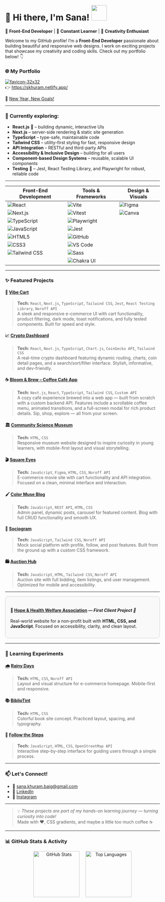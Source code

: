 # 🌷 Hi there, I'm Sana! <img src="https://media.giphy.com/media/mGcNjsfWAjY5AEZNw6/giphy.gif" width="50">

🎨 **Front-End Developer** | 🌱 **Constant Learner** | 🚀 **Creativity Enthusiast**

Welcome to my GitHub profile! I’m a **Front-End Developer** passionate about building beautiful and responsive web designs. I work on exciting projects that showcase my creativity and coding skills. Check out my portfolio below! 👇

### 🌐 My Portfolio  
[![favicon-32x32](https://github.com/user-attachments/assets/7a5977fe-ac13-4b81-93f2-1acb0188cf00)](https://skhuram.netlify.app/)  
👉 https://skhuram.netlify.app/

🌟 [New Year, New Goals!](https://newyear-resolutions.netlify.app/)

---

### 🌿 **Currently exploring:**
- **React.js** 💙 – building dynamic, interactive UIs
- **Next.js** – server-side rendering & static site generation
- **TypeScript** – type-safe, maintainable code
- **Tailwind CSS** – utility-first styling for fast, responsive design
- **API Integration** – RESTful and third-party APIs
- **Accessibility & Inclusive Design** – building for all users
- **Component-based Design Systems** – reusable, scalable UI components
- **Testing** 🧪 – Jest, React Testing Library, and Playwright for robust, reliable code

---

| Front-End Development                                                                                                       | Tools & Frameworks                                                                                                       | Design & Visuals                                                                                         |
| --------------------------------------------------------------------------------------------------------------------------- | ------------------------------------------------------------------------------------------------------------------------ | -------------------------------------------------------------------------------------------------------- |
| ![React](https://img.shields.io/badge/-React-61DAFB?style=flat\&logo=react\&logoColor=000\&logoWidth=20)                    | ![Vite](https://img.shields.io/badge/-Vite-646CFF?style=flat\&logo=vite\&logoColor=fff\&logoWidth=20)                    | ![Figma](https://img.shields.io/badge/-Figma-F24E1E?style=flat\&logo=figma\&logoColor=fff\&logoWidth=20) |
| ![Next.js](https://img.shields.io/badge/-Next.js-000000?style=flat\&logo=next.js\&logoColor=fff\&logoWidth=20)              | ![Vitest](https://img.shields.io/badge/-Vitest-6F55A5?style=flat\&logo=vitest\&logoColor=fff\&logoWidth=20)              | ![Canva](https://img.shields.io/badge/-Canva-00C4CC?style=flat\&logo=canva\&logoColor=fff\&logoWidth=20) |
| ![TypeScript](https://img.shields.io/badge/-TypeScript-3178C6?style=flat\&logo=typescript\&logoColor=fff\&logoWidth=20)     | ![Playwright](https://img.shields.io/badge/-Playwright-000000?style=flat\&logo=playwright\&logoColor=fff\&logoWidth=20)  |                                                                                                          |
| ![JavaScript](https://img.shields.io/badge/-JavaScript-F7DF1E?style=flat\&logo=javascript\&logoColor=000\&logoWidth=20)     | ![Jest](https://img.shields.io/badge/-Jest-C21325?style=flat\&logo=jest\&logoColor=fff\&logoWidth=20)                    |                                                                                                          |
| ![HTML5](https://img.shields.io/badge/-HTML5-E34F26?style=flat\&logo=html5\&logoColor=fff\&logoWidth=20)                    | ![GitHub](https://img.shields.io/badge/-GitHub-181717?style=flat\&logo=github\&logoColor=fff\&logoWidth=20)              |                                                                                                          |
| ![CSS3](https://img.shields.io/badge/-CSS3-1572B6?style=flat\&logo=css3\&logoColor=fff\&logoWidth=20)                       | ![VS Code](https://img.shields.io/badge/-VSCode-007ACC?style=flat\&logo=visual-studio-code\&logoColor=fff\&logoWidth=20) |                                                                                                          |
| ![Tailwind CSS](https://img.shields.io/badge/-TailwindCSS-38B2AC?style=flat\&logo=tailwindcss\&logoColor=fff\&logoWidth=20) | ![Sass](https://img.shields.io/badge/-Sass-CC6699?style=flat\&logo=sass\&logoColor=fff\&logoWidth=20)                    |                                                                                                          |
|                                                                                                                             | ![Chakra UI](https://img.shields.io/badge/-ChakraUI-319795?style=flat\&logo=chakraui\&logoColor=fff\&logoWidth=20)       |                                                                                                          |



---

### ✨ Featured Projects

#### 🛒 [Vibe Cart](https://jsfw-sanakhuram.vercel.app/)
> **Tech:** `React`, `Next.js`, `TypeScript`, `Tailwind CSS`, `Jest`, `React Testing Library`, `Noroff API`  
A sleek and responsive e-commerce UI with cart functionality, product filtering, dark mode, toast notifications, and fully tested components. Built for speed and style.

#### 📈 [Crypto Dashboard](https://crypto-dashboard-nine-gilt.vercel.app/)
> **Tech:** `React`, `Next.js`, `TypeScript`, `Chart.js`, `CoinGecko API`, `Tailwind CSS`  
A real-time crypto dashboard featuring dynamic routing, charts, coin detail pages, and a search/sort/filter interface. Stylish, informative, and dev-friendly.

#### ☕ [Bloom & Brew – Coffee Café App](https://coffee-cafe-app.vercel.app/)
> **Tech:** `Next.js`, `React`, `TypeScript`, `Tailwind CSS`, `Custom API`  
A cozy café experience brewed into a web app — built from scratch with a custom backend API. Features include a scrollable coffee menu, animated transitions, and a full-screen modal for rich product details. Sip, shop, explore — all from your screen.  

#### 🏛️ [Community Science Museum](https://sanakhuram.github.io/semester-project-sana-khuram/)
> **Tech:** `HTML`, `CSS`  
Responsive museum website designed to inspire curiosity in young learners, with mobile-first layout and visual storytelling.

#### 🎬 [Square Eyes](https://sanakhuram.github.io/squareEyes-js/)
> **Tech:** `JavaScript`, `Figma`, `HTML`, `CSS`, `Noroff API`  
E-commerce movie site with cart functionality and API integration. Focused on a clean, minimal interface and interaction.

#### 🖌️ [Color Muse Blog](https://color-muse-blog-project-exam-1.netlify.app/)
> **Tech:** `JavaScript`, `REST API`, `HTML`, `CSS`  
Admin panel, dynamic posts, carousel for featured content. Blog with full CRUD functionality and smooth UX.

#### 💬 [Sociogram](https://sociogram-app.netlify.app/)
> **Tech:** `JavaScript`, `Tailwind CSS`, `Noroff API`  
Mock social platform with profile, follow, and post features. Built from the ground up with a custom CSS framework.

#### 🛍️ [Auction Hub](https://auction-hub.netlify.app/)
> **Tech:** `JavaScript`, `HTML`, `Tailwind CSS`, `Noroff API`  
Auction site with full bidding, item listings, and user management. Optimized for mobile and accessibility.

---

<div style="border: 1px solid #ccc; border-radius: 10px; padding: 16px; margin-bottom: 16px; background-color: #f9f9f9;">
  <h4>🌿 <a href="https://hopeandhealthwelfareassociation.com/">Hope & Health Welfare Association</a> — <em>First Client Project 💖</em></h4>
  <p>Real-world website for a non-profit built with <strong>HTML, CSS, and JavaScript</strong>. Focused on accessibility, clarity, and clean layout.</p>
</div>

---

### 🧪 Learning Experiments

#### 🌧️ [Rainy Days](https://sanakhuram.github.io/Rainy-Days/)
> **Tech:** `HTML`, `CSS`, `Noroff API`  
Layout and visual structure for e-commerce homepage. Mobile-first and responsive.

#### 📚 [BiblioTint](https://sanakhuram.github.io/BilblioTint/)
> **Tech:** `HTML`, `CSS`  
Colorful book site concept. Practiced layout, spacing, and typography.

#### 👣 [Follow the Steps](https://sanakhuram.github.io/follow-the-steps/)
> **Tech:** `JavaScript`, `HTML`, `CSS`, `OpenStreetMap API`  
Interactive step-by-step interface for guiding users through a simple process.

---

### 📫 Let's Connect!

- 💌 [sana.khuram.baig@gmail.com](mailto:sana.khuram.baig@gmail.com)  
- 💼 [LinkedIn](https://www.linkedin.com/in/sana-khuram-157ba02b7/)  
- 📸 [Instagram](https://www.instagram.com/sana_khuram?igsh=MTBneHhvd2d2eXB2dg==)

---

> 💡 *These projects are part of my hands-on learning journey — turning curiosity into code!*  
> Made with ❤️, CSS gradients, and maybe a little too much coffee ☕

---

### 📊 GitHub Stats & Activity

<div align="center">
  <img src="https://github-readme-stats.vercel.app/api?username=sanakhuram&show_icons=true&count_private=true&hide_border=true&title_color=e07a5f&text_color=6c5b7b&icon_color=f67280&bg_color=fff5e6" height="150" alt="GitHub Stats" />
  &nbsp;&nbsp;&nbsp;
  <img src="https://github-readme-stats.vercel.app/api/top-langs/?username=sanakhuram&layout=compact&langs_count=6&hide_border=true&title_color=e07a5f&text_color=6c5b7b&icon_color=f67280&bg_color=fff5e6" height="150" alt="Top Languages" />
</div>


